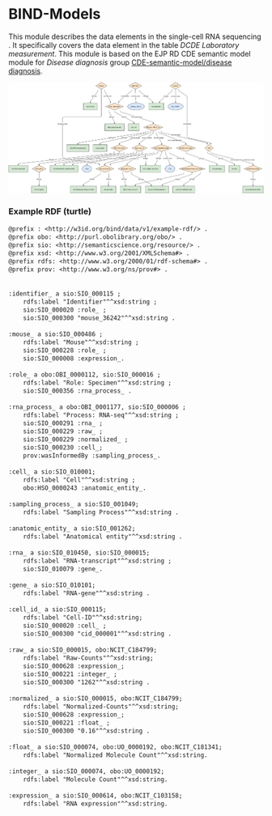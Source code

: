 # BIND-Models
This module describes the data elements in the single-cell RNA sequencing . It specifically covers the data element in the table _DCDE Laboratory measurement_. This module is based on the EJP RD CDE semantic model module for _Disease diagnosis_ group [CDE-semantic-model/disease diagnosis](https://github.com/ejp-rd-vp/CDE-semantic-model/blob/master/docs/disease_diagnosis.md).

<p align="center">
    <a href="/WP2/RNAseq_model_v3.png" target="_blank">
        <img src="/WP2/RNAseq_model_v3.png">
    </a>
</p>

### Example RDF (turtle)
```ttl
@prefix : <http://w3id.org/bind/data/v1/example-rdf/> .
@prefix obo: <http://purl.obolibrary.org/obo/> .
@prefix sio: <http://semanticscience.org/resource/> .
@prefix xsd: <http://www.w3.org/2001/XMLSchema#> .
@prefix rdfs: <http://www.w3.org/2000/01/rdf-schema#> .
@prefix prov: <http://www.w3.org/ns/prov#> .


:identifier_ a sio:SIO_000115 ;
    rdfs:label "Identifier"^^xsd:string ;
    sio:SIO_000020 :role_ ;
    sio:SIO_000300 "mouse_36242"^^xsd:string .

:mouse_ a sio:SIO_000486 ;
    rdfs:label "Mouse"^^xsd:string ;
    sio:SIO_000228 :role_ ;
    sio:SIO_000008 :expression_.
    
:role_ a obo:OBI_0000112, sio:SIO_000016 ;
    rdfs:label "Role: Specimen"^^xsd:string ;
    sio:SIO_000356 :rna_process_ .
    
:rna_process_ a obo:OBI_0001177, sio:SIO_000006 ;
    rdfs:label "Process: RNA-seq"^^xsd:string ;
    sio:SIO_000291 :rna_ ;
    sio:SIO_000229 :raw_ ;
    sio:SIO_000229 :normalized_ ;
    sio:SIO_000230 :cell_;
    prov:wasInformedBy :sampling_process_.

:cell_ a sio:SIO_010001; 
    rdfs:label "Cell"^^xsd:string ;
    obo:HSO_0000243 :anatomic_entity_.

:sampling_process_ a sio:SIO_001049;
    rdfs:label "Sampling Process"^^xsd:string .
    
:anatomic_entity_ a sio:SIO_001262;
    rdfs:label "Anatomical entity"^^xsd:string .
    
:rna_ a sio:SIO_010450, sio:SIO_000015;
    rdfs:label "RNA-transcript"^^xsd:string ;
    sio:SIO_010079 :gene_.
    
:gene_ a sio:SIO_010101;
    rdfs:label "RNA-gene"^^xsd:string .

:cell_id_ a sio:SIO_000115;
    rdfs:label "Cell-ID"^^xsd:string;
    sio:SIO_000020 :cell_ ;
    sio:SIO_000300 "cid_000001"^^xsd:string .
    
:raw_ a sio:SIO_000015, obo:NCIT_C184799;
    rdfs:label "Raw-Counts"^^xsd:string;
    sio:SIO_000628 :expression_;
    sio:SIO_000221 :integer_ ;
    sio:SIO_000300 "1262"^^xsd:string .

:normalized_ a sio:SIO_000015, obo:NCIT_C184799;
    rdfs:label "Normalized-Counts"^^xsd:string;
    sio:SIO_000628 :expression_;
    sio:SIO_000221 :float_ ;
    sio:SIO_000300 "0.16"^^xsd:string .
    
:float_ a sio:SIO_000074, obo:UO_0000192, obo:NCIT_C181341;
    rdfs:label "Normalized Molecule Count"^^xsd:string.

:integer_ a sio:SIO_000074, obo:UO_0000192;
    rdfs:label "Molecule Count"^^xsd:string.
    
:expression_ a sio:SIO_000614, obo:NCIT_C103158; 
    rdfs:label "RNA expression"^^xsd:string.
```
